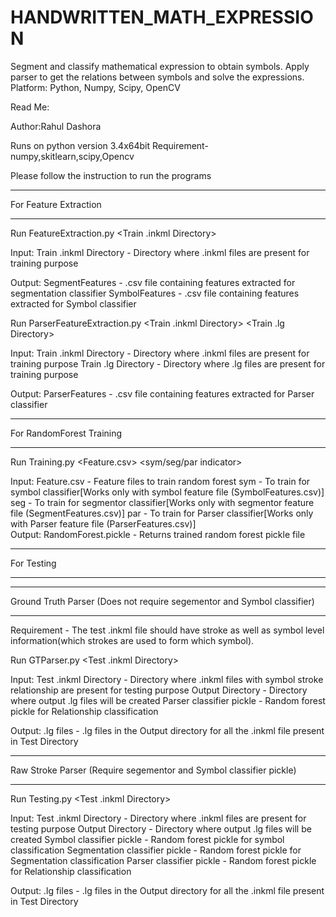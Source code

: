 # HANDWRITTEN_MATH_EXPRESSION
Segment and classify mathematical expression to obtain symbols. Apply parser to get the relations between symbols and solve the expressions. Platform: Python, Numpy, Scipy, OpenCV

Read Me:

Author:Rahul Dashora

Runs on python version 3.4x64bit
Requirement- numpy,skitlearn,scipy,Opencv
 
Please follow the instruction to run the programs
***********************************************************************************************
For Feature Extraction
***********************************************************************************************
Run
FeatureExtraction.py <Train .inkml Directory>

Input:
Train .inkml Directory - Directory where .inkml files are present for training purpose 

Output:
SegmentFeatures - .csv file containing features extracted for segmentation classifier 
SymbolFeatures - .csv file containing features extracted for Symbol classifier

Run
ParserFeatureExtraction.py <Train .inkml Directory> <Train .lg Directory>

Input:
Train .inkml Directory - Directory where .inkml files are present for training purpose 
Train .lg Directory - Directory where .lg files are present for training purpose 

Output:
ParserFeatures - .csv file containing features extracted for Parser classifier 

***********************************************************************************************
For RandomForest Training
***********************************************************************************************
Run
Training.py <Feature.csv> <sym/seg/par indicator>

Input:
Feature.csv - Feature files to train random forest 
sym - To train for symbol classifier[Works only with symbol feature file (SymbolFeatures.csv)] 
seg - To train for segmentor classifier[Works only with segmentor feature file (SegmentFeatures.csv)]
par - To train for Parser classifier[Works only with Parser feature file (ParserFeatures.csv)]	
Output:
RandomForest.pickle - Returns trained random forest pickle file

***********************************************************************************************
For Testing
***********************************************************************************************
***********************************************************************************************
Ground Truth Parser (Does not require segementor and Symbol classifier)
***********************************************************************************************

Requirement - The test .inkml file should have stroke as well as symbol level information(which strokes are used to form which symbol).

Run
GTParser.py <Test .inkml Directory> <Output Directory> <Parser classifier pickle>

Input:
Test .inkml Directory - Directory where .inkml files with symbol stroke relationship are present for testing purpose
Output Directory - Directory where output .lg files will be created
Parser classifier pickle - Random forest pickle for Relationship classification

Output:
.lg files - .lg files in the Output directory for all the .inkml file present in Test Directory
***********************************************************************************************
Raw Stroke Parser (Require segementor and Symbol classifier pickle)
**********************************************************************************************

Run
Testing.py <Test .inkml Directory> <Output Directory> <Symbol classifier pickle> <Segmentor classifier pickle> <Parser classifier pickle>

Input:
Test .inkml Directory - Directory where .inkml files are present for testing purpose 
Output Directory - Directory where output .lg files will be created
Symbol classifier pickle - Random forest pickle for symbol classification
Segmentation classifier pickle - Random forest pickle for Segmentation classification
Parser classifier pickle - Random forest pickle for Relationship classification

Output:
 .lg files - .lg files in the Output directory for all the .inkml file present in Test Directory




